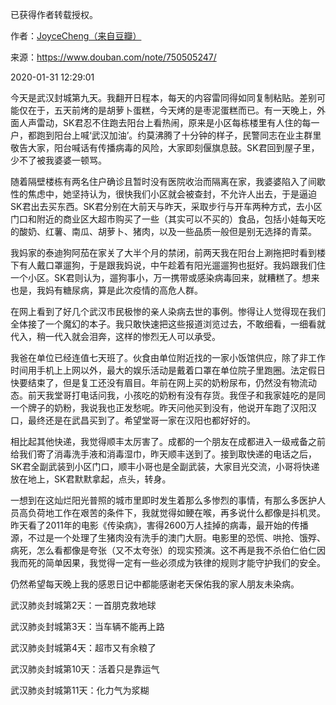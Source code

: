 已获得作者转载授权。


作者：[JoyceCheng（来自豆瓣）](https://www.douban.com/people/30298116/)


来源：https://www.douban.com/note/750505247/


2020-01-31 12:29:01


今天是武汉封城第九天。我翻开日程本，每天的内容雷同得如同复制粘贴。差别可能仅在于，五天前烤的是胡萝卜蛋糕，今天烤的是枣泥蛋糕而已。有一天晚上，外面人声雷动，SK君忍不住跑去阳台上看热闹，原来是小区每栋楼里有人住的每一户，都跑到阳台上喊‘武汉加油’。约莫沸腾了十分钟的样子，民警同志在业主群里敬告大家，阳台喊话有传播病毒的风险，大家即刻偃旗息鼓。SK君回到屋子里，少不了被我婆婆一顿骂。  

随着隔壁楼栋有两名住户确诊且暂时没有医院收治而隔离在家，我婆婆陷入了间歇性的焦虑中，她坚持认为，很快我们小区就会被查封，不允许人出去，于是逼迫SK君出去买东西。SK君分别在大前天与昨天，采取步行与开车两种方式，去小区门口和附近的商业区大超市购买了一些（其实可以不买的）食品，包括小娃每天吃的酸奶、红薯、南瓜、胡萝卜、猪肉，以及一些品质一般但是别无选择的青菜。  

我妈家的泰迪狗阿茄在家关了大半个月的禁闭，前两天我在阳台上涮拖把时看到楼下有人戴口罩遛狗，于是跟我妈说，中午趁着有阳光遛遛狗也挺好。我妈跟我们住一个小区。SK君则认为，遛狗事小，万一携带或感染病毒回来，就糟糕了。想来也是，我妈有糖尿病，算是此次疫情的高危人群。  

在网上看到了好几个武汉市民极惨的亲人染病去世的事例。惨得让人觉得现在我们全体接了一个魔幻的本子。我只敢快速把这些报道浏览过去，不敢细看，一细看就代入，稍一代入就会泪奔，这样的惨烈无人可以承受。  

我爸在单位已经连值七天班了。伙食由单位附近找的一家小饭馆供应，除了非工作时间用手机上上网以外，最大的娱乐活动是戴着口罩在单位院子里跑圈。法定假日快要结束了，但是复工还没有眉目。年前在网上买的奶粉尿布，仍然没有物流动态。前天我堂哥打电话问我，小孩吃的奶粉有没有存货。我侄子和我家娃吃的是同一个牌子的奶粉，我说我也正发愁呢。昨天问他买到没有，他说开车跑了汉阳汉口，最终还是在武昌买到了。希望堂哥一家在汉阳也都好好的。  

相比起其他快递，我觉得顺丰太厉害了。成都的一个朋友在成都进入一级戒备之前给我们寄了消毒洗手液和消毒湿巾，昨天顺丰送到了。接到取快递的电话之后，SK君全副武装到小区门口，顺丰小哥也是全副武装，大家目光交流，小哥将快递放在地上，SK君默默拿起，点头，转身。  

一想到在这灿烂阳光普照的城市里即时发生着那么多惨烈的事情，有那么多医护人员高负荷地工作在艰苦的条件下，我就觉得如鲠在喉，再多说什么都像是抖机灵。昨天看了2011年的电影《传染病》，害得2600万人挂掉的病毒，最开始的传播源，不过是一个处理了生猪肉没有洗手的澳门大厨。电影里的恐慌、哄抢、饿殍、病死，怎么看都像是夸张（又不太夸张）的现实预演。这不再是我不杀伯仁伯仁因我而死的简单因果，我觉得一定有一些必须成为铁律的规则才能守护我们的安全。  

仍然希望每天晚上我的感恩日记中都能感谢老天保佑我的家人朋友未染病。  

武汉肺炎封城第2天：一首朋克救地球  

武汉肺炎封城第3天：当车辆不能再上路  

武汉肺炎封城第4天：超市又有余粮了  

武汉肺炎封城第10天：活着只是靠运气  

武汉肺炎封城第11天：化力气为浆糊  

